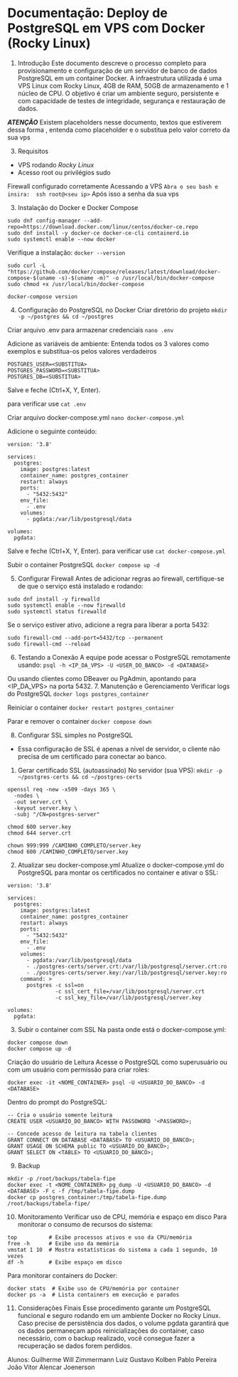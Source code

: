 # Documentação: Deploy de PostgreSQL em VPS com Docker (Rocky Linux)

1. Introdução
Este documento descreve o processo completo para provisionamento e configuração de um servidor de banco de dados PostgreSQL em um container Docker. A infraestrutura utilizada é uma VPS Linux com Rocky Linux, 4GB de RAM, 50GB de armazenamento e 1 núcleo de CPU. O objetivo é criar um ambiente seguro, persistente e com capacidade de testes de integridade, segurança e restauração de dados.

***ATENÇÃO***
Existem placeholders nesse documento, textos que estiverem dessa forma <EXEMPLO>, entenda como placeholder e o substitua pelo valor correto da sua vps

3. Requisitos
- VPS rodando *Rocky Linux*
- Acesso root ou privilégios sudo

Firewall configurado corretamente
Acessando a VPS
```Abra o seu bash e insira:  ssh root@<seu ip>```
Após isso a senha da sua vps

3. Instalação do Docker e Docker Compose
```
sudo dnf config-manager --add-repo=https://download.docker.com/linux/centos/docker-ce.repo
sudo dnf install -y docker-ce docker-ce-cli containerd.io
sudo systemctl enable --now docker
```

Verifique a instalação:
```docker --version```
```
sudo curl -L "https://github.com/docker/compose/releases/latest/download/docker-compose-$(uname -s)-$(uname -m)" -o /usr/local/bin/docker-compose
sudo chmod +x /usr/local/bin/docker-compose
```

```docker-compose version```

4. Configuração do PostgreSQL no Docker
Criar diretório do projeto
```mkdir -p ~/postgres && cd ~/postgres```

Criar arquivo .env para armazenar credenciais
```nano .env```

Adicione as variáveis de ambiente:
Entenda todos os 3 valores como exemplos e substitua-os pelos valores verdadeiros

```
POSTGRES_USER=<SUBSTITUA>
POSTGRES_PASSWORD=<SUBSTITUA>
POSTGRES_DB=<SUBSTITUA>
```

Salve e feche (Ctrl+X, Y, Enter).

para verificar use
```cat .env```

Criar arquivo docker-compose.yml
```nano docker-compose.yml```

Adicione o seguinte conteúdo:
```
version: '3.8'

services:
  postgres:
    image: postgres:latest
    container_name: postgres_container
    restart: always
    ports:
      - "5432:5432"
    env_file:
      - .env
    volumes:
      - pgdata:/var/lib/postgresql/data

volumes:
  pgdata:
```

Salve e feche (Ctrl+X, Y, Enter).
para verificar use
```cat docker-compose.yml```

Subir o container PostgreSQL
```docker compose up -d```

5. Configurar Firewall
Antes de adicionar regras ao firewall, certifique-se de que o serviço está instalado e rodando:

```
sudo dnf install -y firewalld
sudo systemctl enable --now firewalld
sudo systemctl status firewalld
```

Se o serviço estiver ativo, adicione a regra para liberar a porta 5432:

```
sudo firewall-cmd --add-port=5432/tcp --permanent
sudo firewall-cmd --reload
```

6. Testando a Conexão
A equipe pode acessar o PostgreSQL remotamente usando:
```psql -h <IP_DA_VPS> -U <USER_DO_BANCO> -d <DATABASE>```

Ou usando clientes como DBeaver ou PgAdmin, apontando para <IP_DA_VPS> na porta 5432.
7. Manutenção e Gerenciamento
Verificar logs do PostgreSQL
```docker logs postgres_container```

Reiniciar o container
```docker restart postgres_container```

Parar e remover o container
```docker compose down```

8. Configurar SSL simples no PostgreSQL
- Essa configuração de SSL é apenas a nível de servidor, o cliente não precisa de um certificado para conectar ao banco. 
   
1.  Gerar certificado SSL (autoassinado)
No servidor (sua VPS):
```mkdir -p ~/postgres-certs && cd ~/postgres-certs```

```
openssl req -new -x509 -days 365 \
  -nodes \
  -out server.crt \
  -keyout server.key \
  -subj "/CN=postgres-server"

chmod 600 server.key
chmod 644 server.crt

chown 999:999 /CAMINHO_COMPLETO/server.key
chmod 600 /CAMINHO_COMPLETO/server.key
```

2.  Atualizar seu docker-compose.yml
Atualize o docker-compose.yml do PostgreSQL para montar os certificados no container e ativar o SSL:

```
version: '3.8'

services:
  postgres:
    image: postgres:latest
    container_name: postgres_container
    restart: always
    ports:
      - "5432:5432"
    env_file:
      - .env
    volumes:
      - pgdata:/var/lib/postgresql/data
      - ./postgres-certs/server.crt:/var/lib/postgresql/server.crt:ro
      - ./postgres-certs/server.key:/var/lib/postgresql/server.key:ro
    command: >
      postgres -c ssl=on
               -c ssl_cert_file=/var/lib/postgresql/server.crt
               -c ssl_key_file=/var/lib/postgresql/server.key

volumes:
  pgdata:
```

3.  Subir o container com SSL
Na pasta onde está o docker-compose.yml:
```
docker compose down
docker compose up -d
```

Criação do usuário de Leitura
Acesse o PostgreSQL como superusuário ou com um usuário com permissão para criar roles:

```docker exec -it <NOME_CONTAINER> psql -U <USUARIO_DO_BANCO> -d <DATABASE>```

Dentro do prompt do PostgreSQL:

```
-- Cria o usuário somente leitura
CREATE USER <USUARIO_DO_BANCO> WITH PASSOWORD '<PASSWORD>;
```

```
-- Concede acesso de leitura na tabela clientes
GRANT CONNECT ON DATABASE <DATABASE> TO <USUARIO_DO_BANCO>;
GRANT USAGE ON SCHEMA public TO <USUARIO_DO_BANCO>;
GRANT SELECT ON <TABLE> TO <USUARIO_DO_BANCO>;
```

9. Backup
```
mkdir -p /root/backups/tabela-fipe
docker exec -t <NOME_CONTAINER> pg_dump -U <USUARIO_DO_BANCO> -d <DATABASE> -F c -f /tmp/tabela-fipe.dump
docker cp postgres_container:/tmp/tabela-fipe.dump /root/backups/tabela-fipe/
```

10. Monitoramento
Verificar uso de CPU, memória e espaço em disco
Para monitorar o consumo de recursos do sistema:

```
top          # Exibe processos ativos e uso da CPU/memória
free -h      # Exibe uso da memória
vmstat 1 10  # Mostra estatísticas do sistema a cada 1 segundo, 10 vezes
df -h        # Exibe espaço em disco
```

Para monitorar containers do Docker:

```
docker stats  # Exibe uso de CPU/memória por container
docker ps -a  # Lista containers em execução e parados
```

11. Considerações Finais
Esse procedimento garante um PostgreSQL funcional e seguro rodando em um ambiente Docker no Rocky Linux. Caso precise de persistência dos dados, o volume pgdata garantirá que os dados permaneçam após reinicializações do container, caso necessário, com o backup realizado, você consegue fazer a recuperação se dados forem perdidos.

Alunos:
Guilherme Will Zimmermann
Luiz Gustavo Kolben
Pablo Pereira
João Vitor Alencar
Joenerson
